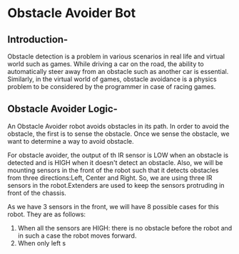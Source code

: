 # Obstacle Avoider Bot

## Introduction-
Obstacle detection is a problem in various scenarios in real life and virtual world such as games. While driving a car on the road, the ability to automatically steer away from an obstacle such as another car is essential. Similarly, in the virtual world of games, obstacle avoidance is a physics problem to be considered by the programmer in case of racing games.

## Obstacle Avoider Logic-
An Obstacle Avoider robot avoids obstacles in its path. In order to avoid the obstacle, the first is to sense the obstacle. Once we sense the obstacle, we want to determine a way to avoid obstacle.  

For obstacle avoider, the output of th IR sensor is LOW when an obstacle is detected and is HIGH when it doesn't detect an obstacle. Also, we will be mounting sensors in the front of the robot such that it detects obstacles from three directions:Left, Center and Right. So, we are using three IR sensors in the robot.Extenders are used to keep the sensors protruding in front of the chassis.

As we have 3 sensors in the front, we will have 8 possible cases for this robot. They are as follows:
1. When all the sensors are HIGH: there is no obstacle before the robot and in such a case the robot moves forward.
2. When only left s
